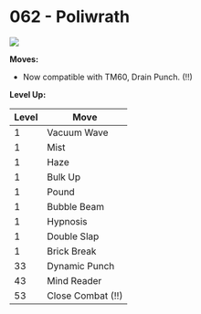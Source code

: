 # 062 - Poliwrath
![][062]

**Moves:**

 - Now compatible with TM60, Drain Punch. (!!)

**Level Up:**

Level | Move
---   | ---
  1   | Vacuum Wave
  1   | Mist
  1   | Haze
  1   | Bulk Up
  1   | Pound
  1   | Bubble Beam
  1   | Hypnosis
  1   | Double Slap
  1   | Brick Break
 33   | Dynamic Punch
 43   | Mind Reader
 53   | Close Combat (!!)



[062]: /img/pokemon/062.png

